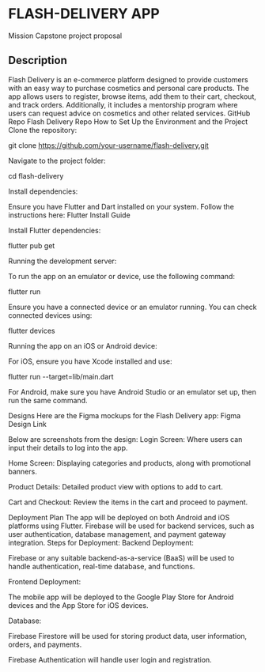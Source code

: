 # FLASH-DELIVERY APP
Mission Capstone project proposal

## Description
Flash Delivery is an e-commerce platform designed to provide customers with an easy way to purchase cosmetics and personal care products. The app allows users to register, browse items, add them to their cart, checkout, and track orders. Additionally, it includes a mentorship program where users can request advice on cosmetics and other related services.
GitHub Repo
Flash Delivery Repo
How to Set Up the Environment and the Project
Clone the repository:

 git clone https://github.com/your-username/flash-delivery.git


Navigate to the project folder:

 cd flash-delivery


Install dependencies:


Ensure you have Flutter and Dart installed on your system. Follow the instructions here: Flutter Install Guide


Install Flutter dependencies:

 flutter pub get


Running the development server:


To run the app on an emulator or device, use the following command:

 flutter run


Ensure you have a connected device or an emulator running. You can check connected devices using:

 flutter devices


Running the app on an iOS or Android device:


For iOS, ensure you have Xcode installed and use:

 flutter run --target=lib/main.dart


For Android, make sure you have Android Studio or an emulator set up, then run the same command.


Designs
Here are the Figma mockups for the Flash Delivery app:
Figma Design Link


Below are screenshots from the design:
Login Screen: Where users can input their details to log into the app.


Home Screen: Displaying categories and products, along with promotional banners.


Product Details: Detailed product view with options to add to cart.


Cart and Checkout: Review the items in the cart and proceed to payment.


Deployment Plan
The app will be deployed on both Android and iOS platforms using Flutter. Firebase will be used for backend services, such as user authentication, database management, and payment gateway integration.
Steps for Deployment:
Backend Deployment:


Firebase or any suitable backend-as-a-service (BaaS) will be used to handle authentication, real-time database, and functions.


Frontend Deployment:


The mobile app will be deployed to the Google Play Store for Android devices and the App Store for iOS devices.


Database:


Firebase Firestore will be used for storing product data, user information, orders, and payments.


Firebase Authentication will handle user login and registration.



